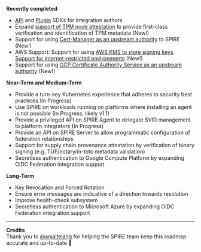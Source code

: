 **Recently completed**
* [API](https://github.com/spiffe/spire-api-sdk) and [Plugin](https://github.com/spiffe/spire-plugin-sdk) SDKs for Integration authors
* Expand [support of TPM node attestation](https://github.com/spiffe/spire/pull/2111) to provide first-class verification and identification of TPM metadata (New!)
* Support for using [Cert-Manager as an upstream authority](https://github.com/spiffe/spire/pull/2274) to SPIRE (New!)
* AWS Support: Support for using [AWS KMS to store signing keys](https://github.com/spiffe/spire/pull/2066), [Support for internet-restricted environments](https://github.com/spiffe/spire/pull/2119) (New!)
* Support for using [GCP Certificate Authority Service as an upstream authority](https://github.com/spiffe/spire/pull/2172) (New!)

**Near-Term and Medium-Term**
* Provide a turn-key Kubernetes experience that adheres to security best practices  (In Progress)
* Use SPIRE on workloads running on platforms where installing an agent is not possible (In Progress, likely v1.1)
* Provide a privileged API on SPIRE Agent to delegate SVID management to platform integrators (In Progress)
* Provide an API on SPIRE Server to allow programmatic configuration of federation relationships
* Support for supply chain provenance attestation by verification of binary signing (e.g. TUF/notary/in-toto metadata validation)
* Secretless authentication to Google Compute Platform by expanding OIDC Federation integration support

**Long-Term**
* Key Revocation and Forced Rotation
* Ensure error messages are indicative of a direction towards resolution
* Improve health-check subsystem
* Secretless authentication to Microsoft Azure by expanding OIDC Federation integration support

***
   
**Credits**  
Thank you to [@anjaltelang](https://github.com/anjaltelang) for helping the SPIRE team keep this roadmap accurate and up-to-date 🎉 